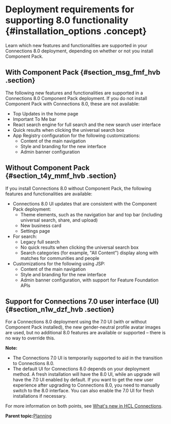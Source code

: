 # Deployment requirements for supporting 8.0 functionality {#installation_options .concept}

Learn which new features and functionalities are supported in your Connections 8.0 deployment, depending on whether or not you install Component Pack.

## With Component Pack {#section_msg_fmf_hvb .section}

The following new features and functionalities are supported in a Connections 8.0 Component Pack deployment. If you do not install Component Pack with Connections 8.0, these are not available:

-   Top Updates in the home page
-   Important To Me bar
-   React search engine for full search and the new search user interface
-   Quick results when clicking the universal search box
-   App Registry configuration for the following customizations:
    -   Content of the main navigation
    -   Style and branding for the new interface
    -   Admin banner configuration

## Without Component Pack {#section_t4y_mmf_hvb .section}

If you install Connections 8.0 without Component Pack, the following features and functionalities are available:

-   Connections 8.0 UI updates that are consistent with the Component Pack deployment:
    -   Theme elements, such as the navigation bar and top bar \(including universal search, share, and upload\)
    -   New business card
    -   Settings page
-   For search:
    -   Legacy full search
    -   No quick results when clicking the universal search box
    -   Search categories \(for example, "All Content"\) display along with matches for communities and people
-   Customizations for the following using JSP:
    -   Content of the main navigation
    -   Style and branding for the new interface
    -   Admin banner configuration, with support for Feature Foundation APIs

## Support for Connections 7.0 user interface \(UI\) {#section_n1w_dzf_hvb .section}

For a Connections 8.0 deployment using the 7.0 UI \(with or without Component Pack installed\), the new gender-neutral profile avatar images are used, but no additional 8.0 features are available or supported – there is no way to override this.

**Note:**

-   The Connections 7.0 UI is temporarily supported to aid in the transition to Connections 8.0.
-   The default UI for Connections 8.0 depends on your deployment method. A fresh installation will have the 8.0 UI, while an upgrade will have the 7.0 UI enabled by default. If you want to get the new user experience after upgrading to Connections 8.0, you need to manually switch to the 8.0 interface. You can also enable the 7.0 UI for fresh installations if necessary.

For more information on both points, see [What's new in HCL Connections](../overview/i_ovr_r_whats_new.md#8.0_transition).

**Parent topic:**[Planning](../plan/c_installation_overview.md)

